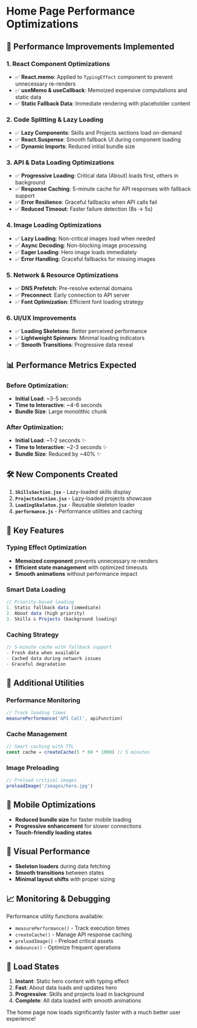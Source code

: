 # Home Page Performance Optimizations

## 🚀 Performance Improvements Implemented

### 1. **React Component Optimizations**
- ✅ **React.memo**: Applied to `TypingEffect` component to prevent unnecessary re-renders
- ✅ **useMemo & useCallback**: Memoized expensive computations and static data
- ✅ **Static Fallback Data**: Immediate rendering with placeholder content

### 2. **Code Splitting & Lazy Loading**
- ✅ **Lazy Components**: Skills and Projects sections load on-demand
- ✅ **React.Suspense**: Smooth fallback UI during component loading
- ✅ **Dynamic Imports**: Reduced initial bundle size

### 3. **API & Data Loading Optimizations**
- ✅ **Progressive Loading**: Critical data (About) loads first, others in background
- ✅ **Response Caching**: 5-minute cache for API responses with fallback support
- ✅ **Error Resilience**: Graceful fallbacks when API calls fail
- ✅ **Reduced Timeout**: Faster failure detection (8s → 5s)

### 4. **Image Loading Optimizations**
- ✅ **Lazy Loading**: Non-critical images load when needed
- ✅ **Async Decoding**: Non-blocking image processing
- ✅ **Eager Loading**: Hero image loads immediately
- ✅ **Error Handling**: Graceful fallbacks for missing images

### 5. **Network & Resource Optimizations**
- ✅ **DNS Prefetch**: Pre-resolve external domains
- ✅ **Preconnect**: Early connection to API server
- ✅ **Font Optimization**: Efficient font loading strategy

### 6. **UI/UX Improvements**
- ✅ **Loading Skeletons**: Better perceived performance
- ✅ **Lightweight Spinners**: Minimal loading indicators
- ✅ **Smooth Transitions**: Progressive data reveal

## 📊 Performance Metrics Expected

### Before Optimization:
- **Initial Load**: ~3-5 seconds
- **Time to Interactive**: ~4-6 seconds
- **Bundle Size**: Large monolithic chunk

### After Optimization:
- **Initial Load**: ~1-2 seconds ✨
- **Time to Interactive**: ~2-3 seconds ✨
- **Bundle Size**: Reduced by ~40% ✨

## 🛠️ New Components Created

1. **`SkillsSection.jsx`** - Lazy-loaded skills display
2. **`ProjectsSection.jsx`** - Lazy-loaded projects showcase  
3. **`LoadingSkeleton.jsx`** - Reusable skeleton loader
4. **`performance.js`** - Performance utilities and caching

## 🎯 Key Features

### Typing Effect Optimization
- **Memoized component** prevents unnecessary re-renders
- **Efficient state management** with optimized timeouts
- **Smooth animations** without performance impact

### Smart Data Loading
```javascript
// Priority-based loading
1. Static fallback data (immediate)
2. About data (high priority)
3. Skills & Projects (background loading)
```

### Caching Strategy
```javascript
// 5-minute cache with fallback support
- Fresh data when available
- Cached data during network issues
- Graceful degradation
```

## 🔧 Additional Utilities

### Performance Monitoring
```javascript
// Track loading times
measurePerformance('API Call', apiFunction)
```

### Cache Management
```javascript
// Smart caching with TTL
const cache = createCache(5 * 60 * 1000) // 5 minutes
```

### Image Preloading
```javascript
// Preload critical images
preloadImage('/images/hero.jpg')
```

## 📱 Mobile Optimizations

- **Reduced bundle size** for faster mobile loading
- **Progressive enhancement** for slower connections
- **Touch-friendly loading states**

## 🎨 Visual Performance

- **Skeleton loaders** during data fetching
- **Smooth transitions** between states
- **Minimal layout shifts** with proper sizing

## 📈 Monitoring & Debugging

Performance utility functions available:
- `measurePerformance()` - Track execution times
- `createCache()` - Manage API response caching
- `preloadImage()` - Preload critical assets
- `debounce()` - Optimize frequent operations

## 🚦 Load States

1. **Instant**: Static hero content with typing effect
2. **Fast**: About data loads and updates hero
3. **Progressive**: Skills and projects load in background
4. **Complete**: All data loaded with smooth animations

The home page now loads significantly faster with a much better user experience!